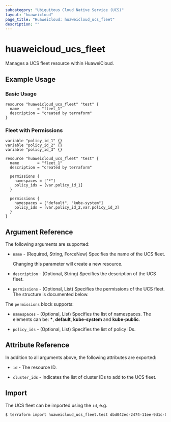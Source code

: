 ```yaml
---
subcategory: "Ubiquitous Cloud Native Service (UCS)"
layout: "huaweicloud"
page_title: "HuaweiCloud: huaweicloud_ucs_fleet"
description: ""
---
```


# huaweicloud_ucs_fleet

Manages a UCS fleet resource within HuaweiCloud.

## Example Usage

### Basic Usage

```hcl
resource "huaweicloud_ucs_fleet" "test" {
  name        = "fleet_1"
  description = "created by terraform"
}
```

### Fleet with Permissions

```hcl
variable "policy_id_1" {}
variable "policy_id_2" {}
variable "policy_id_3" {}

resource "huaweicloud_ucs_fleet" "test" {
  name        = "fleet_1"
  description = "created by terraform"

  permissions {
    namespaces = ["*"]
    policy_ids = [var.policy_id_1]
  }

  permissions {
    namespaces = ["default", "kube-system"]
    policy_ids = [var.policy_id_2,var.policy_id_3]
  }
}
```

## Argument Reference

The following arguments are supported:

* `name` - (Required, String, ForceNew) Specifies the name of the UCS fleet.

  Changing this parameter will create a new resource.

* `description` - (Optional, String) Specifies the description of the UCS fleet.

* `permissions` - (Optional, List) Specifies the permissions of the UCS fleet. The structure is documented below.

The `permissions` block supports:

* `namespaces` - (Optional, List) Specifies the list of namespaces.
  The elements can be: **\***, **default**, **kube-system** and **kube-public**.

* `policy_ids` - (Optional, List) Specifies the list of policy IDs.

## Attribute Reference

In addition to all arguments above, the following attributes are exported:

* `id` - The resource ID.

* `cluster_ids` - Indicates the list of cluster IDs to add to the UCS fleet.

## Import

The UCS fleet can be imported using the `id`, e.g.

```bash
$ terraform import huaweicloud_ucs_fleet.test dbd042ec-2474-11ee-9d1c-0255ac1000ce
```
